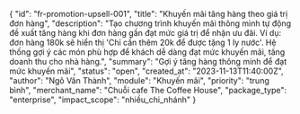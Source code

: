 {
  "id": "fr-promotion-upsell-001",
  "title": "Khuyến mãi tăng hàng theo giá trị đơn hàng",
  "description": "Tạo chương trình khuyến mãi thông minh tự động đề xuất tăng hàng khi đơn hàng gần đạt mức giá trị để nhận ưu đãi. Ví dụ: đơn hàng 180k sẽ hiển thị 'Chỉ cần thêm 20k để được tặng 1 ly nước'. Hệ thống gợi ý các món phù hợp để khách dễ dàng đạt mức khuyến mãi, tăng doanh thu cho nhà hàng.",
  "summary": "Gợi ý tăng hàng thông minh để đạt mức khuyến mãi",
  "status": "open",
  "created_at": "2023-11-13T11:40:00Z", 
  "author": "Ngô Văn Thành",
  "module": "Khuyến mãi",
  "priority": "trung bình",
  "merchant_name": "Chuỗi cafe The Coffee House",
  "package_type": "enterprise",
  "impact_scope": "nhiều_chi_nhánh"
}

